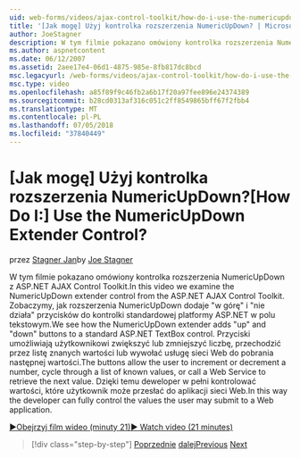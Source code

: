 ```yaml
---
uid: web-forms/videos/ajax-control-toolkit/how-do-i-use-the-numericupdown-extender-control
title: '[Jak mogę] Użyj kontrolka rozszerzenia NumericUpDown? | Microsoft Docs'
author: JoeStagner
description: W tym filmie pokazano omówiony kontrolka rozszerzenia NumericUpDown z ASP.NET AJAX Control Toolkit. Zobaczymy, jak rozszerzenia NumericUpDown dodaje "w górę" i "w dół"...
ms.author: aspnetcontent
ms.date: 06/12/2007
ms.assetid: 2aee17e4-06d1-4875-985e-8fb817dc8bcd
msc.legacyurl: /web-forms/videos/ajax-control-toolkit/how-do-i-use-the-numericupdown-extender-control
msc.type: video
ms.openlocfilehash: a85f89f9c46fb2a6b17f20a97fee896e24374389
ms.sourcegitcommit: b28cd0313af316c051c2ff8549865bff67f2fbb4
ms.translationtype: MT
ms.contentlocale: pl-PL
ms.lasthandoff: 07/05/2018
ms.locfileid: "37840449"
---
```

<a name="how-do-i-use-the-numericupdown-extender-control"></a><span data-ttu-id="fea5c-105">[Jak mogę] Użyj kontrolka rozszerzenia NumericUpDown?</span><span class="sxs-lookup"><span data-stu-id="fea5c-105">[How Do I:] Use the NumericUpDown Extender Control?</span></span>
====================
<span data-ttu-id="fea5c-106">przez [Stagner Jan](https://github.com/JoeStagner)</span><span class="sxs-lookup"><span data-stu-id="fea5c-106">by [Joe Stagner](https://github.com/JoeStagner)</span></span>

<span data-ttu-id="fea5c-107">W tym filmie pokazano omówiony kontrolka rozszerzenia NumericUpDown z ASP.NET AJAX Control Toolkit.</span><span class="sxs-lookup"><span data-stu-id="fea5c-107">In this video we examine the NumericUpDown extender control from the ASP.NET AJAX Control Toolkit.</span></span> <span data-ttu-id="fea5c-108">Zobaczymy, jak rozszerzenia NumericUpDown dodaje "w górę" i "nie działa" przycisków do kontrolki standardowej platformy ASP.NET w polu tekstowym.</span><span class="sxs-lookup"><span data-stu-id="fea5c-108">We see how the NumericUpDown extender adds "up" and "down" buttons to a standard ASP.NET TextBox control.</span></span> <span data-ttu-id="fea5c-109">Przyciski umożliwiają użytkownikowi zwiększyć lub zmniejszyć liczbę, przechodzić przez listę znanych wartości lub wywołać usługę sieci Web do pobrania następnej wartości.</span><span class="sxs-lookup"><span data-stu-id="fea5c-109">The buttons allow the user to increment or decrement a number, cycle through a list of known values, or call a Web Service to retrieve the next value.</span></span> <span data-ttu-id="fea5c-110">Dzięki temu deweloper w pełni kontrolować wartości, które użytkownik może przesłać do aplikacji sieci Web.</span><span class="sxs-lookup"><span data-stu-id="fea5c-110">In this way the developer can fully control the values the user may submit to a Web application.</span></span>

[<span data-ttu-id="fea5c-111">&#9654;Obejrzyj film wideo (minuty 21)</span><span class="sxs-lookup"><span data-stu-id="fea5c-111">&#9654; Watch video (21 minutes)</span></span>](https://channel9.msdn.com/Blogs/ASP-NET-Site-Videos/how-do-i-use-the-numericupdown-extender-control)

> [!div class="step-by-step"]
> <span data-ttu-id="fea5c-112">[Poprzednie](how-do-i-use-the-pagingbulletedlist-extender-control.md)
> [dalej](how-do-i-use-the-aspnet-ajax-validatorcallout-extender.md)</span><span class="sxs-lookup"><span data-stu-id="fea5c-112">[Previous](how-do-i-use-the-pagingbulletedlist-extender-control.md)
[Next](how-do-i-use-the-aspnet-ajax-validatorcallout-extender.md)</span></span>
